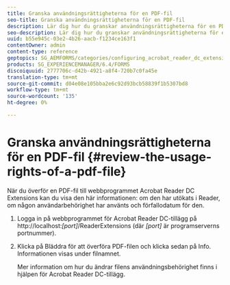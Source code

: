 ```yaml
---
title: Granska användningsrättigheterna för en PDF-fil
seo-title: Granska användningsrättigheterna för en PDF-fil
description: Lär dig hur du granskar användningsrättigheterna för en PDF-fil.
seo-description: Lär dig hur du granskar användningsrättigheterna för en PDF-fil.
uuid: b55e945c-03e2-4b26-aacb-f1234ce163f1
contentOwner: admin
content-type: reference
geptopics: SG_AEMFORMS/categories/configuring_acrobat_reader_dc_extensions
products: SG_EXPERIENCEMANAGER/6.4/FORMS
discoiquuid: 2777706c-d42b-4921-a8f4-720b7c0fa45e
translation-type: tm+mt
source-git-commit: d04e08e105bba2e6c92d93bcb58839f1b5307bd8
workflow-type: tm+mt
source-wordcount: '135'
ht-degree: 0%

---
```



# Granska användningsrättigheterna för en PDF-fil {#review-the-usage-rights-of-a-pdf-file}

När du överför en PDF-fil till webbprogrammet Acrobat Reader DC Extensions kan du visa den här informationen: om den har utökats i Reader, om någon användarbehörighet har använts och förfallodatum för den.

1. Logga in på webbprogrammet för Acrobat Reader DC-tillägg på http://localhost:*[port]*/ReaderExtensions (där *[port]* är programserverns portnummer).
1. Klicka på Bläddra för att överföra PDF-filen och klicka sedan på Info. Informationen visas under filnamnet.

   Mer information om hur du ändrar filens användningsbehörighet finns i hjälpen för Acrobat Reader DC-tillägg.

